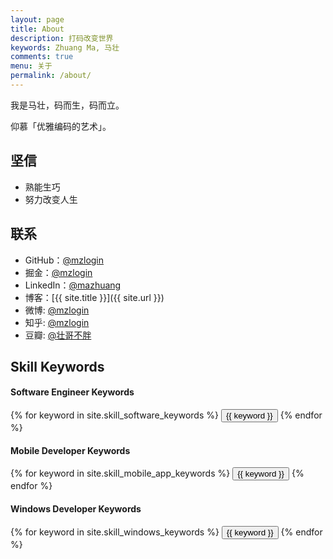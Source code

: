 ```yaml
---
layout: page
title: About
description: 打码改变世界
keywords: Zhuang Ma, 马壮
comments: true
menu: 关于
permalink: /about/
---
```


我是马壮，码而生，码而立。

仰慕「优雅编码的艺术」。

## 坚信

* 熟能生巧
* 努力改变人生

## 联系

* GitHub：[@mzlogin](https://github.com/mzlogin)
* 掘金：[@mzlogin](http://gold.xitu.io/user/570ddaeb2e958a005c63b2da)
* LinkedIn：[@mazhuang](https://www.linkedin.com/in/mazhuang)
* 博客：[{{ site.title }}]({{ site.url }})
* 微博: [@mzlogin](http://weibo.com/mzlogin)
* 知乎: [@mzlogin](http://www.zhihu.com/people/mzlogin)
* 豆瓣: [@壮哥不胖](http://www.douban.com/people/freedim)

## Skill Keywords

#### Software Engineer Keywords
<div class="btn-inline">
    {% for keyword in site.skill_software_keywords %}
    <button class="btn btn-outline" type="button">{{ keyword }}</button>
    {% endfor %}
</div>

#### Mobile Developer Keywords
<div class="btn-inline">
    {% for keyword in site.skill_mobile_app_keywords %}
    <button class="btn btn-outline" type="button">{{ keyword }}</button>
    {% endfor %}
</div>

#### Windows Developer Keywords
<div class="btn-inline">
    {% for keyword in site.skill_windows_keywords %}
    <button class="btn btn-outline" type="button">{{ keyword }}</button>
    {% endfor %}
</div>
